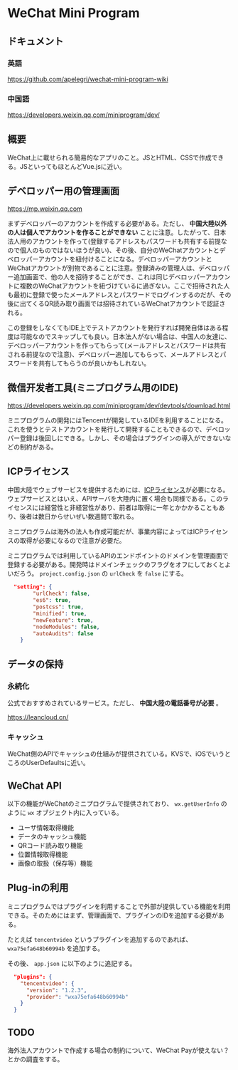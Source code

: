# WeChat Mini Program

## ドキュメント

### 英語
https://github.com/apelegri/wechat-mini-program-wiki

### 中国語
https://developers.weixin.qq.com/miniprogram/dev/

## 概要
WeChat上に載せられる簡易的なアプリのこと。JSとHTML、CSSで作成できる。JSといってもほとんどVue.jsに近い。

## デベロッパー用の管理画面
https://mp.weixin.qq.com

まずデベロッパーのアカウントを作成する必要がある。ただし、 __中国大陸以外の人は個人でアカウントを作ることができない__ ことに注意。したがって、日本法人用のアカウントを作って(登録するアドレスもパスワードも共有する前提なので個人のものではないほうが良い)、その後、自分のWeChatアカウントとデベロッパーアカウントを紐付けることになる。デベロッパーアカウントとWeChatアカウントが別物であることに注意。登録済みの管理人は、デベロッパー追加画面で、他の人を招待することができ、これは同じデベロッパーアカウントに複数のWeChatアカウントを紐づけているに過ぎない。ここで招待された人も最初に登録で使ったメールアドレスとパスワードでログインするのだが、その後に出てくるQR読み取り画面では招待されているWeChatアカウントで認証される。

この登録をしなくてもIDE上でテストアカウントを発行すれば開発自体はある程度は可能なのでスキップしても良い。日本法人がない場合は、中国人の友達に、デベロッパーアカウントを作ってもらって(メールアドレスとパスワードは共有される前提なので注意)、デベロッパー追加してもらって、メールアドレスとパスワードを共有してもらうのが良いかもしれない。

## 微信开发者工具(ミニプログラム用のIDE)
https://developers.weixin.qq.com/miniprogram/dev/devtools/download.html

ミニプログラムの開発にはTencentが開発しているIDEを利用することになる。これを使うとテストアカウントを発行して開発することもできるので、デベロッパー登録は後回しにできる。しかし、その場合はプラグインの導入ができないなどの制約がある。

## ICPライセンス
中国大陸でウェブサービスを提供するためには、[ICPライセンス](https://www.clara.jp/consulting/icp/lp/#section07)が必要になる。ウェブサービスとはいえ、APIサーバを大陸内に置く場合も同様である。このライセンスには経営性と非経営性があり、前者は取得に一年とかかかることもあり、後者は数日からせいぜい数週間で取れる。

ミニプログラムは海外の法人も作成可能だが、事業内容によってはICPライセンスの取得が必要になるので注意が必要だ。

ミニプログラムでは利用しているAPIのエンドポイントのドメインを管理画面で登録する必要がある。開発時はドメインチェックのフラグをオフにしておくとよいだろう。 `project.config.json` の `urlCheck` を `false` にする。

```json
  "setting": {
		"urlCheck": false,
		"es6": true,
		"postcss": true,
		"minified": true,
		"newFeature": true,
		"nodeModules": false,
		"autoAudits": false
	}
```

## データの保持

### 永続化
公式でおすすめされているサービス。ただし、 __中国大陸の電話番号が必要__ 。

https://leancloud.cn/

### キャッシュ
WeChat側のAPIでキャッシュの仕組みが提供されている。KVSで、iOSでいうところのUserDefaultsに近い。

## WeChat API

以下の機能がWeChatのミニプログラムで提供されており、 `wx.getUserInfo` のように `wx` オブジェクト内に入っている。

- ユーザ情報取得機能
- データのキャッシュ機能
- QRコード読み取り機能
- 位置情報取得機能
- 画像の取扱（保存等）機能

## Plug-inの利用
ミニプログラムではプラグインを利用することで外部が提供している機能を利用できる。そのためにはまず、管理画面で、プラグインのIDを追加する必要がある。

たとえば `tencentvideo` というプラグインを追加するのであれば、 `wxa75efa648b60994b` を追加する。

その後、 `app.json` に以下のように追記する。

```json
  "plugins": {
    "tencentvideo": {
      "version": "1.2.3",
      "provider": "wxa75efa648b60994b"
    }
  }
```


## TODO

海外法人アカウントで作成する場合の制約について、WeChat Payが使えない？とかの調査をする。